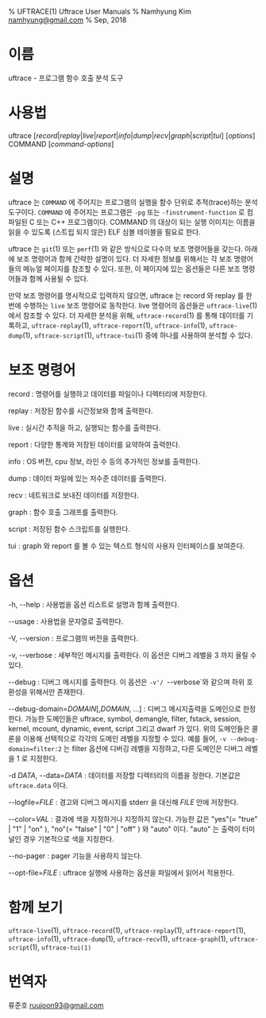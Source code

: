 % UFTRACE(1) Uftrace User Manuals
% Namhyung Kim <namhyung@gmail.com>
% Sep, 2018

이름
====
uftrace - 프로그램 함수 호출 분석 도구


사용법
======
uftrace [*record*|*replay*|*live*|*report*|*info*|*dump*|*recv*|*graph*|*script*|*tui*] [*options*] COMMAND [*command-options*]


설명
====
uftrace 는 `COMMAND` 에 주어지는 프로그램의 실행을 함수 단위로 추적(trace)하는
분석 도구이다.  `COMMAND` 에 주어지는 프로그램은 `-pg` 또는 `-finstrument-function`
로 컴파일된 C 또는 C++ 프로그램이다.
COMMAND 의 대상이 되는 실행 이미지는 이름을 읽을 수 있도록 (스트립 되지 않은)
ELF 심볼 테이블을 필요로 한다.

uftrace 는 `git`(1) 또는 `perf`(1) 와 같은 방식으로 다수의 보조 명령어들을 갖는다.
아래에 보조 명령어과 함께 간략한 설명이 있다.  더 자세한 정보를 위해서는 각 보조
명령어들의 메뉴얼 페이지를 참조할 수 있다.  또한, 이 페이지에 있는 옵션들은 다른
보조 명령어들과 함께 사용될 수 있다.

만약 보조 명령어를 명시적으로 입력하지 않으면, uftrace 는 record 와 replay 를
한번에 수행하는 `live` 보조 명령어로 동작한다.
live 명령어의 옵션들은 `uftrace-live`(1) 에서 참조할 수 있다.
더 자세한 분석을 위해, `uftrace-record`(1) 를 통해 데이터를 기록하고,
`uftrace-replay`(1), `uftrace-report`(1), `uftrace-info`(1), `uftrace-dump`(1),
`uftrace-script`(1), `uftrace-tui`(1) 중에 하나를 사용하여 분석할 수 있다.


보조 명령어
============
record
:   명령어를 실행하고 데이터를 파일이나 디렉터리에 저장한다.

replay
:   저장된 함수를 시간정보와 함께 출력한다.

live
:   실시간 추적을 하고, 실행되는 함수를 출력한다.

report
:   다양한 통계와 저장된 데이터를 요약하여 출력한다.

info
:   OS 버전, cpu 정보, 라인 수 등의 추가적인 정보를 출력한다.

dump
:   데이터 파일에 있는 저수준 데이터를 출력한다.

recv
:   네트워크로 보내진 데이터를 저장한다.

graph
:   함수 호출 그래프를 출력한다.

script
:   저장된 함수 스크립트를 실행한다.

tui
:   graph 와 report 를 볼 수 있는 텍스트 형식의 사용자 인터페이스를 보여준다.


옵션
====
-h, \--help
:   사용법을 옵션 리스트로 설명과 함께 출력한다.

\--usage
:   사용법을 문자열로 출력한다.

-V, \--version
:   프로그램의 버전을 출력한다.

-v, \--verbose
:   세부적인 메시지를 출력한다. 이 옵션은 디버그 레벨을 3 까지 올릴 수 있다.

\--debug
:   디버그 메시지를 출력한다. 이 옵션은 `-v'/ `--verbose`와 같으며 하위 호환성을
    위해서만 존재한다.

\--debug-domain=*DOMAIN*[,*DOMAIN*, ...]
:   디버그 메시지출력을 도메인으로 한정한다. 가능한 도메인들은 uftrace, symbol,
    demangle, filter, fstack, session, kernel, mcount, dynamic, event, script
    그리고 dwarf 가 있다.
    위의 도메인들은 콜론을 이용해 선택적으로 각각의 도메인 레벨을 지정할 수 있다.
    예를 들어, `-v --debug-domain=filter:2` 는 filter 옵션에 디버깅 레벨을 지정하고,
    다른 도메인은 디버그 레벨을 1 로 지정한다.

-d *DATA*, \--data=*DATA*
:   데이터를 저장할 디렉터리의 이름을 정한다. 기본값은 `uftrace.data` 이다.

\--logfile=*FILE*
:   경고와 디버그 메시지를 stderr 을 대신해 *FILE* 안에 저장한다.

\--color=*VAL*
:   결과에 색을 지정하거나 지정하지 않는다. 가능한 값은
    "yes"(= "true" | "1" | "on" ), "no"(= "false" | "0" | "off" ) 와 "auto" 이다.
    "auto" 는 출력이 터미널인 경우 기본적으로 색을 지정한다.

\--no-pager
:   pager 기능을 사용하지 않는다.

\--opt-file=*FILE*
:   uftrace 실행에 사용하는 옵션을 파일에서 읽어서 적용한다.


함께 보기
========
`uftrace-live`(1), `uftrace-record`(1), `uftrace-replay`(1), `uftrace-report`(1), `uftrace-info`(1), `uftrace-dump`(1), `uftrace-recv`(1), `uftrace-graph`(1), `uftrace-script`(1), `uftrace-tui(1)`


번역자
======
류준호 <ruujoon93@gmail.com>
